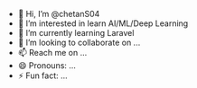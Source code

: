 - 👋 Hi, I’m @chetanS04
- 👀 I’m interested in learn AI/ML/Deep Learning
- 🌱 I’m currently learning Laravel
- 💞️ I’m looking to collaborate on ...
- 📫 Reach me on ...
- 😄 Pronouns: ...
- ⚡ Fun fact: ...

<!---
chetanS04/chetanS04 is a ✨ special ✨ repository because its `README.md` (this file) appears on your GitHub profile.
You can click the Preview link to take a look at your changes.
--->
